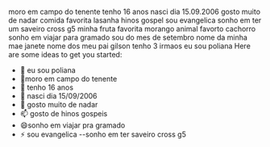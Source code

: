
moro em campo do tenente 
tenho 16 anos 
nasci dia 15.09.2006
gosto muito de nadar
comida favorita lasanha 
hinos gospel
sou evangelica 
sonho em ter um saveiro cross g5
minha fruta favorita morango
animal favorto cachorro
sonho em viajar para gramado
sou do mes de setembro 
nome da minha mae janete
nome dos meu pai gilson
tenho 3 irmaos 
eu sou poliana 
Here are some ideas to get you started:

- 🔭 eu sou poliana 
- 🌱moro em campo do tenente 
- 👯 tenho 16 anos
- 🤔 nasci dia 15/09/2006
- 💬 gosto muito de nadar
- 📫 gosto de hinos gospeis
- 😄sonho em viajar pra gramado
- ⚡ sou evangelica 
--sonho em ter saveiro cross g5




